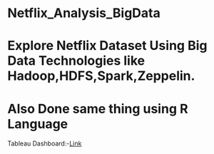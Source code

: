 # Netflix_Analysis_BigData

# Explore Netflix Dataset Using Big Data Technologies like Hadoop,HDFS,Spark,Zeppelin.

# Also Done same thing using R Language 

Tableau Dashboard:-[Link](https://public.tableau.com/app/profile/darshankumar.patel3977/viz/Netflix_Dashboard_17270242785650/Dashboard2)

